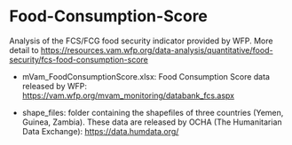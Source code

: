 # Food-Consumption-Score
Analysis of the FCS/FCG food security indicator provided by WFP. More detail to https://resources.vam.wfp.org/data-analysis/quantitative/food-security/fcs-food-consumption-score

- mVam_FoodConsumptionScore.xlsx: Food Consumption Score data released by WFP: https://vam.wfp.org/mvam_monitoring/databank_fcs.aspx

- shape_files: folder containing the shapefiles of three countries (Yemen, Guinea, Zambia). These data are released by OCHA (The Humanitarian Data Exchange): https://data.humdata.org/

